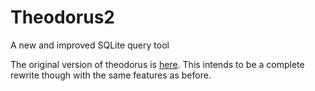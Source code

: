 Theodorus2
==========

A new and improved SQLite query tool

The original version of theodorus is [here](https://code.google.com/p/theodorus/).
This intends to be a complete rewrite though with the same features as before.
